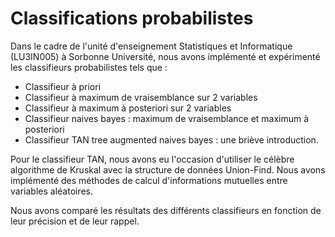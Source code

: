 # Classifications probabilistes

Dans le cadre de l'unité d'enseignement Statistiques et Informatique (LU3IN005) à Sorbonne Université, nous avons implémenté et expérimenté les classifieurs probabilistes tels que :
* Classifieur à priori
* Classifieur à maximum de vraisemblance sur 2 variables
* Classifieur à maximum à posteriori sur 2 variables
* Classifieur naives bayes : maximum de vraisemblance et maximum à posteriori
* Classifieur TAN tree augmented naives bayes : une briève introduction.

Pour le classifieur TAN, nous avons eu l'occasion d'utiliser le célèbre algorithme de Kruskal avec la structure de données Union-Find. Nous avons implémenté des méthodes de calcul d'informations mutuelles entre variables aléatoires.

Nous avons comparé les résultats des différents classifieurs en fonction de leur précision et de leur rappel.
